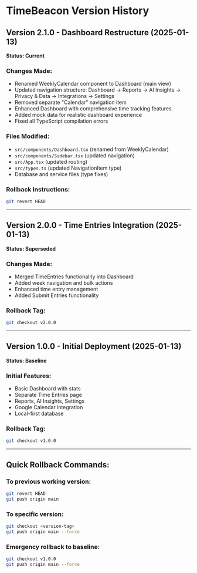 # TimeBeacon Version History

## Version 2.1.0 - Dashboard Restructure (2025-01-13)
**Status: Current**

### Changes Made:
- Renamed WeeklyCalendar component to Dashboard (main view)
- Updated navigation structure: Dashboard → Reports → AI Insights → Privacy & Data → Integrations → Settings
- Removed separate "Calendar" navigation item
- Enhanced Dashboard with comprehensive time tracking features
- Added mock data for realistic dashboard experience
- Fixed all TypeScript compilation errors

### Files Modified:
- `src/components/Dashboard.tsx` (renamed from WeeklyCalendar)
- `src/components/Sidebar.tsx` (updated navigation)
- `src/App.tsx` (updated routing)
- `src/types.ts` (updated NavigationItem type)
- Database and service files (type fixes)

### Rollback Instructions:
```bash
git revert HEAD
```

---

## Version 2.0.0 - Time Entries Integration (2025-01-13)
**Status: Superseded**

### Changes Made:
- Merged TimeEntries functionality into Dashboard
- Added week navigation and bulk actions
- Enhanced time entry management
- Added Submit Entries functionality

### Rollback Tag:
```bash
git checkout v2.0.0
```

---

## Version 1.0.0 - Initial Deployment (2025-01-13)
**Status: Baseline**

### Initial Features:
- Basic Dashboard with stats
- Separate Time Entries page
- Reports, AI Insights, Settings
- Google Calendar integration
- Local-first database

### Rollback Tag:
```bash
git checkout v1.0.0
```

---

## Quick Rollback Commands:

### To previous working version:
```bash
git revert HEAD
git push origin main
```

### To specific version:
```bash
git checkout <version-tag>
git push origin main --force
```

### Emergency rollback to baseline:
```bash
git checkout v1.0.0
git push origin main --force
```